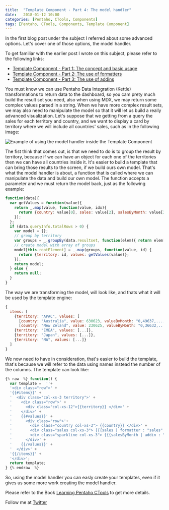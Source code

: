 ```yaml
---
title:  "Template Component - Part 4: The model handler"
date:   2018-01-12 10:00
categories: [Pentaho, CTools, Components]
tags: [Pentaho, CTools, Components, Template Component]
---
```


In the first blog post under the subject I referred about some advanced options. Let's cover one of those options, the model handler.

To get familiar with the earlier post I wrote on this subject, please refer to the following links: 

- [Template Component - Part 1: The concept and basic usage](http://mfgaspar.github.io/2017/Template-Component-Part-1/)
- [Template Component - Part 2: The use of formatters](http://mfgaspar.github.io/2017/Template-Component-Part-2/)
- [Template Component - Part 3: The use of addins](http://mfgaspar.github.io/2017/Template-Component-Part-3/)

You must know we can use Pentaho Data Integration (Kettle) transformations to return data to the dashboard, so you cam prety much build the result set you need, also when using MDX, we may return some complex values parsed in a string. When we have more complex result sets, we may also need to manipulate the model so that it will let us build a really advanced visualization. Let's suppose that we getting from a query the sales for each territory and country, and we want to display a card by territory where we will include all countries' sales, such as in the following image:

![Example of using the model handler inside the Template Component](http://mfgaspar.github.io/assets/template_component_4.png) 

The fist think that comes out, is that we need to do is to group the result by territory, because if we can have an object for each one of the territories then we can have all countries inside it. It's easier to build a template that can bring those results to the screen, if we build ours own model. That's what the model handler is about, a function that is called where we can manipulate the data and build our own model. The function accepts a parameter and we must return the model back, just as the following example:

```javascript
function(data){
  var getValues = function(value){
    return _.map(value, function(value, idx){
      return {country: value[0], sales: value[2], salesByMonth: value[3]};      
    });
  };
  if (data.queryInfo.totalRows > 0) {
    var model = {};
    // group by territory
    var groups = _.groupBy(data.resultset, function(elem){ return elem[1];});
    // create model with array of groups
    model[this.rootElement] = _.map(groups, function(value, id) { 
      return {territory: id, values: getValues(value)};
    });
    return model;
  } else {
    return null;
  }
} 
```

The way we are transforming the model, will look like, and thats what it will be used by the template engine:

```javascript
{ 
  items: [
    {territory: "APAC", values: [
      [country: "Australia", value: 630623, valueByMonth: "0,49637,...,37905"],
      [country: "New Zeland", value: 230625, valueByMonth: "0,36632,...,45678"],
    {territory: "EMEA", values: [...]},
    {territory: "Japan", values: [...]},
    {territory: "NA", values: [...]}
  ]
}
```

We now need to have in consideration, that's easier to build the template, that's because we will refer to the data using names instead the number of the columns. The template can look like:

```javascript
{% raw  %} function() { 
  var template =  ''+
  '<div class="row">' +
  '{{#items}}' +
  '  <div class="col-xs-3 territory">' +
  '    <div class="row">' +
  '      <div class="col-xs-12">{{territory}} </div>' +
  '    </div>' +
  '    {{#values}}' +
  '      <div class="row">'+
  '        <div class="country col-xs-3"> {{country}} </div>' +
  '        <div class="sales col-xs-3"> {{{sales | formatter : "sales" : "none"}}} </div>' +
  '        <div class="sparkline col-xs-3"> {{{salesByMonth | addin : "sparkline" : "none"}}} </div>' + 
  '      </div>' +
  '    {{/values}}' +
  '  </div>' +
  '{{/items}}' +
  '</div>'; 
  return template;
} {% endraw  %}
```

So, using the model handler you can easly create your templates, even if it gives us some more work creating the model handler.

Please refer to the Book [Learning Pentaho CTools](https://www.packtpub.com/big-data-and-business-intelligence/learning-pentaho-ctools) to get more details.

Follow me at [Twitter](https://twitter.com/migfgaspar)

[Live Insights]: #

